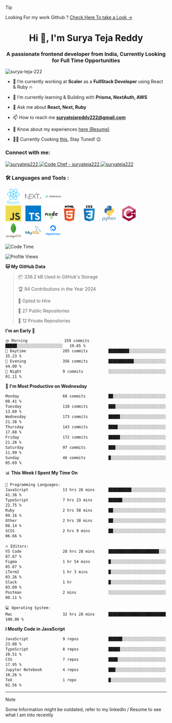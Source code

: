 > [!TIP]
> Looking For my work Github ? [Check Here To take a Look ->](https://github.com/suryateja-7)


<h1 align="center">Hi 👋, I'm Surya Teja Reddy</h1>
<h3 align="center">A passionate frontend developer from India, Currently Looking for Full Time Opportunities</h3>

<p align="left"> <img src="https://komarev.com/ghpvc/?username=surya-teja-222&label=Profile%20views&color=0e75b6&style=flat" alt="surya-teja-222" /> </p>

-   🔭 I’m currently working at **Scaler** as a **FullStack Developer** using React & Ruby 🔥

-   🌱 I’m currently learning & Building with **Prisma, NextAuth, AWS**

-   💬 Ask me about **React, Next, Ruby**

-   📫 How to reach me **<suryatejareddy222@gmail.com>**

-   📄 Know about my experiences [here (Resume)](https://drive.google.com/file/d/1kr9goxLmGpOiTesDXejjkJOppIo6WSJp/view?usp=sharing)

-   🧑‍🍳 Currently Cooking [this](https://suryaa-codes.vercel.app/), Stay Tuned! 😉

<h3 align="left">Connect with me:</h3>
<p align="left">
    <a href="https://linkedin.com/in/suryateja222" target="blank">
        <img align="center"
            src="https://raw.githubusercontent.com/rahuldkjain/github-profile-readme-generator/master/src/images/icons/Social/linked-in-alt.svg"
            alt="suryateja222"
            height="40"
            width="40"
        />
    </a>
    <a href="https://www.codechef.com/users/suryateja222" target="blank">
    <img align="center"
            src="https://d2beiqkhq929f0.cloudfront.net/public_assets/assets/000/073/618/original/Codechef_icon.jpg" alt="Code Chef - suryateja222" height="40"
            width="40" />
    </a>
    <a href="https://www.leetcode.com/suryateja222" target="blank"><img align="center"
            src="https://raw.githubusercontent.com/rahuldkjain/github-profile-readme-generator/master/src/images/icons/Social/leet-code.svg"
            alt="suryateja222" height="40" width="40" /></a>
</p>

### 🛠️  Languages and Tools :


<div id="frameworks">
    <img src="icons_readme/react.svg" title="react" alt="react" width="50" height="50"  />&nbsp;&nbsp;
    <img src="icons_readme/nextjs.svg" title="nextjs" alt="next" width="50" height="50"  />&nbsp;&nbsp;
    <img src="icons_readme/tailwindcss.svg" title="tailwindcss" alt="tailwindcss" width="50" height="50"  />&nbsp;&nbsp;
</div>


<div id="languages-oops" >
    <img src="icons_readme/javascript.svg" title="javascript" alt="javascript" width="50" height="50"  />&nbsp;&nbsp;
     <img src="https://raw.githubusercontent.com/devicons/devicon/master/icons/typescript/typescript-original.svg" title="Typescript" alt="Typescript" width="50" height="50"  />&nbsp;&nbsp;
     <img src="https://raw.githubusercontent.com/devicons/devicon/master/icons/nodejs/nodejs-original-wordmark.svg"
      alt="nodejs" width="40" height="40" />&nbsp;&nbsp;
    <img src="icons_readme/html5.svg" title="HTML5" alt="html5" width="50" height="50"  />&nbsp;&nbsp;
    <img src="icons_readme/css3.svg" title="CSS3" alt="CSS3" width="50" height="50"  />&nbsp;&nbsp;
    <img src="icons_readme/python.svg" title="Python" alt="python" width="50" height="50"  />&nbsp;&nbsp;
    <img src="icons_readme/cpp.svg" title="cpp" alt="cpp" width="50" height="50"  />&nbsp;&nbsp;
</div>

<div id="languages-dbs">
    <img src="icons_readme/mongodb.svg" title="Mongodb" alt="Mongodb" width="50" height="50"  />&nbsp;&nbsp;
    <img src="icons_readme/mysql.svg" title="MySql" alt="Mysql" width="50" height="50"  />&nbsp;&nbsp;
    <img src="icons_readme/digitalocean.svg" title="DigitalOcean" alt="DigitalOcean" width="50" height="50"  />&nbsp;&nbsp;



<!--START_SECTION:waka-->
![Code Time](http://img.shields.io/badge/Code%20Time-33%20hrs%2043%20mins-blue)

![Profile Views](http://img.shields.io/badge/Profile%20Views-0-blue)

**🐱 My GitHub Data** 

> 📦 336.2 kB Used in GitHub's Storage 
 > 
> 🏆 94 Contributions in the Year 2024
 > 
> 💼 Opted to Hire
 > 
> 📜 27 Public Repositories 
 > 
> 🔑 12 Private Repositories 
 > 
**I'm an Early 🐤** 

```text
🌞 Morning                159 commits         █████░░░░░░░░░░░░░░░░░░░░   19.65 % 
🌆 Daytime                285 commits         █████████░░░░░░░░░░░░░░░░   35.23 % 
🌃 Evening                356 commits         ███████████░░░░░░░░░░░░░░   44.00 % 
🌙 Night                  9 commits           ░░░░░░░░░░░░░░░░░░░░░░░░░   01.11 % 
```
📅 **I'm Most Productive on Wednesday** 

```text
Monday                   68 commits          ██░░░░░░░░░░░░░░░░░░░░░░░   08.41 % 
Tuesday                  110 commits         ███░░░░░░░░░░░░░░░░░░░░░░   13.60 % 
Wednesday                173 commits         █████░░░░░░░░░░░░░░░░░░░░   21.38 % 
Thursday                 143 commits         ████░░░░░░░░░░░░░░░░░░░░░   17.68 % 
Friday                   172 commits         █████░░░░░░░░░░░░░░░░░░░░   21.26 % 
Saturday                 97 commits          ███░░░░░░░░░░░░░░░░░░░░░░   11.99 % 
Sunday                   46 commits          █░░░░░░░░░░░░░░░░░░░░░░░░   05.69 % 
```


📊 **This Week I Spent My Time On** 

```text
💬 Programming Languages: 
JavaScript               13 hrs 26 mins      ██████████░░░░░░░░░░░░░░░   41.36 % 
TypeScript               7 hrs 23 mins       ██████░░░░░░░░░░░░░░░░░░░   22.75 % 
Ruby                     2 hrs 58 mins       ██░░░░░░░░░░░░░░░░░░░░░░░   09.16 % 
Other                    2 hrs 38 mins       ██░░░░░░░░░░░░░░░░░░░░░░░   08.14 % 
SCSS                     2 hrs 9 mins        ██░░░░░░░░░░░░░░░░░░░░░░░   06.66 % 

🔥 Editors: 
VS Code                  28 hrs 28 mins      ██████████████████████░░░   87.67 % 
Figma                    1 hr 54 mins        █░░░░░░░░░░░░░░░░░░░░░░░░   05.87 % 
iTerm2                   1 hr 3 mins         █░░░░░░░░░░░░░░░░░░░░░░░░   03.26 % 
Slack                    1 hr                █░░░░░░░░░░░░░░░░░░░░░░░░   03.09 % 
Postman                  2 mins              ░░░░░░░░░░░░░░░░░░░░░░░░░   00.11 % 

💻 Operating System: 
Mac                      32 hrs 28 mins      █████████████████████████   100.00 % 
```

**I Mostly Code in JavaScript** 

```text
JavaScript               9 repos             ██████░░░░░░░░░░░░░░░░░░░   23.08 % 
TypeScript               8 repos             █████░░░░░░░░░░░░░░░░░░░░   20.51 % 
CSS                      7 repos             ████░░░░░░░░░░░░░░░░░░░░░   17.95 % 
Jupyter Notebook         4 repos             ███░░░░░░░░░░░░░░░░░░░░░░   10.26 % 
TeX                      1 repo              █░░░░░░░░░░░░░░░░░░░░░░░░   02.56 % 
```




<!--END_SECTION:waka-->

---


> [!NOTE]
> Some Information might be outdated, refer to my linkedIn / Resume to see what I am into recently
